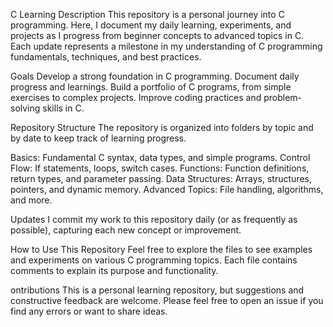 C Learning
Description
This repository is a personal journey into C programming. Here, I document my daily learning, experiments, and projects as I progress from beginner concepts to advanced topics in C. Each update represents a milestone in my understanding of C programming fundamentals, techniques, and best practices.

Goals
Develop a strong foundation in C programming.
Document daily progress and learnings.
Build a portfolio of C programs, from simple exercises to complex projects.
Improve coding practices and problem-solving skills in C.


Repository Structure
The repository is organized into folders by topic and by date to keep track of learning progress.

Basics: Fundamental C syntax, data types, and simple programs.
Control Flow: If statements, loops, switch cases.
Functions: Function definitions, return types, and parameter passing.
Data Structures: Arrays, structures, pointers, and dynamic memory.
Advanced Topics: File handling, algorithms, and more.

Updates
I commit my work to this repository daily (or as frequently as possible), capturing each new concept or improvement.

How to Use This Repository
Feel free to explore the files to see examples and experiments on various C programming topics. Each file contains comments to explain its purpose and functionality.

ontributions
This is a personal learning repository, but suggestions and constructive feedback are welcome. Please feel free to open an issue if you find any errors or want to share ideas.

